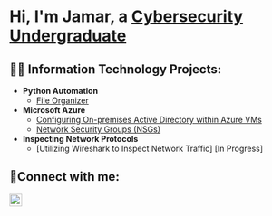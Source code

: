 <h1>Hi, I'm Jamar, a <a href="https://linkedin.com/in/jamar-johnson-925aa9199">Cybersecurity Undergraduate</a></h1>

<h2>👨‍💻 Information Technology Projects:</h2>

- <b>Python Automation</b>
  - [File Organizer](https://github.com/jayjohn1337/file_organizer)
- <b>Microsoft Azure</b>
  - [Configuring On-premises Active Directory within Azure VMs](https://github.com/jayjohn1337/configure-ad)
  - [Network Security Groups (NSGs)](https://github.com/jayjohn1337/azure-nsg)
- <b>Inspecting Network Protocols</b> 
  - [Utilizing Wireshark to Inspect Network Traffic] [In Progress]
<h2>🤳Connect with me:</h2>


[<img align="left" alt="Jamar | LinkedIn" width="22px" src="https://cdn.jsdelivr.net/npm/simple-icons@v3/icons/linkedin.svg" />][linkedin]



[linkedin]: https://linkedin.com/in/jamar-johnson-925aa9199
